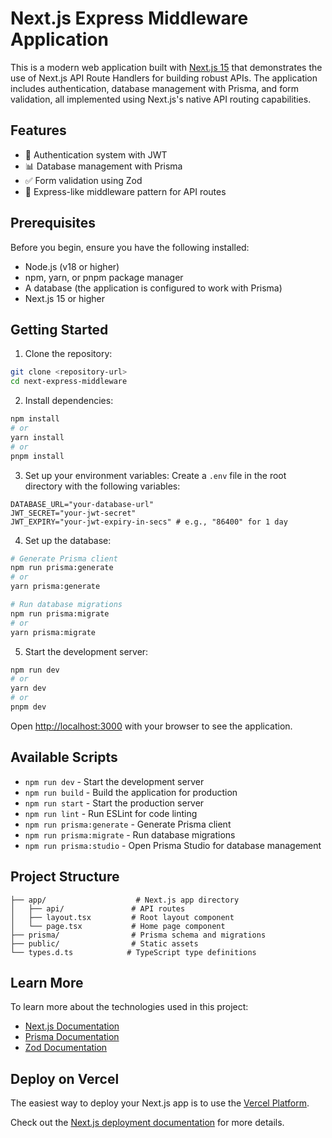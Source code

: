# Next.js Express Middleware Application

This is a modern web application built with [Next.js 15](https://nextjs.org) that demonstrates the use of Next.js API Route Handlers for building robust APIs. The application includes authentication, database management with Prisma, and form validation, all implemented using Next.js's native API routing capabilities.

## Features

- 🔐 Authentication system with JWT
- 📊 Database management with Prisma
- ✅ Form validation using Zod
- 🚀 Express-like middleware pattern for API routes

## Prerequisites

Before you begin, ensure you have the following installed:

- Node.js (v18 or higher)
- npm, yarn, or pnpm package manager
- A database (the application is configured to work with Prisma)
- Next.js 15 or higher


## Getting Started

1. Clone the repository:

```bash
git clone <repository-url>
cd next-express-middleware
```

2. Install dependencies:

```bash
npm install
# or
yarn install
# or
pnpm install
```

3. Set up your environment variables: Create a `.env` file in the root directory with the following variables:

```env
DATABASE_URL="your-database-url"
JWT_SECRET="your-jwt-secret"
JWT_EXPIRY="your-jwt-expiry-in-secs" # e.g., "86400" for 1 day
```

4. Set up the database:

```bash
# Generate Prisma client
npm run prisma:generate
# or
yarn prisma:generate

# Run database migrations
npm run prisma:migrate
# or
yarn prisma:migrate
```

5. Start the development server:

```bash
npm run dev
# or
yarn dev
# or
pnpm dev
```

Open [http://localhost:3000](http://localhost:3000) with your browser to see the application.

## Available Scripts

- `npm run dev` - Start the development server
- `npm run build` - Build the application for production
- `npm run start` - Start the production server
- `npm run lint` - Run ESLint for code linting
- `npm run prisma:generate` - Generate Prisma client
- `npm run prisma:migrate` - Run database migrations
- `npm run prisma:studio` - Open Prisma Studio for database management

## Project Structure

```
├── app/                    # Next.js app directory
│   ├── api/               # API routes
│   ├── layout.tsx         # Root layout component
│   └── page.tsx           # Home page component
├── prisma/                # Prisma schema and migrations
├── public/                # Static assets
└── types.d.ts            # TypeScript type definitions
```

## Learn More

To learn more about the technologies used in this project:

- [Next.js Documentation](https://nextjs.org/docs)
- [Prisma Documentation](https://www.prisma.io/docs)
- [Zod Documentation](https://zod.dev)

## Deploy on Vercel

The easiest way to deploy your Next.js app is to use the [Vercel Platform](https://vercel.com/new?utm_medium=default-template&filter=next.js&utm_source=create-next-app&utm_campaign=create-next-app-readme).

Check out the [Next.js deployment documentation](https://nextjs.org/docs/app/building-your-application/deploying) for more details.
